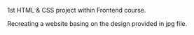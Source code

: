 1st HTML & CSS project within Frontend course.

Recreating a website basing on the design provided in jpg file.
